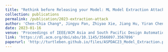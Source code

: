 ```yaml
---
title: "Rethink before Releasing your Model: ML Model Extraction Attack in EDA"
collection: publications
permalink: /publication/2023-extraction-attack
author: 'Chen-Chia Chang*, Jingyu Pan, Zhiyao Xie, Jiang Hu, Yiran Chen'
date: 2023-01-16
venue: 'Proceedings of IEEE/ACM Asia and South Pacific Design Automation Conference (ASP-DAC)'
link: 'https://dl.acm.org/doi/abs/10.1145/3566097.3567896'
paperurl: 'http://turtleben.github.io/files/ASPDAC23_Model_Extraction.pdf'
---
```

<!-- This paper is about the number 1. The number 2 is left for future work. -->

<!-- [Download paper here](http://turtleben.github.io/files/ASPDAC23_Model_Extraction.pdf) -->